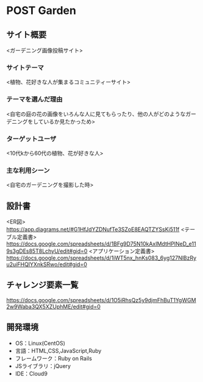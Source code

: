 # POST Garden

## サイト概要
<ガーデニング画像投稿サイト>

### サイトテーマ
<植物、花好きな人が集まるコミュニティーサイト>

### テーマを選んだ理由
<自宅の庭の花の画像をいろんな人に見てもらったり、他の人がどのようなガーデニングをしているか見たかっため>

### ターゲットユーザ
<10代kから60代の植物、花が好きな人>

### 主な利用シーン
<自宅のガーデニングを撮影した時>

## 設計書
<ER図>
https://app.diagrams.net/#G1HfJdYZDNufTe3SZoE8EAQTZYSsKi511f
<テーブル定義書>
https://docs.google.com/spreadsheets/d/1BFg9D75N10kAxIMdtHPlNeD_e119s3gDEs85T8LchyU/edit#gid=0
<アプリケーション定義書>
https://docs.google.com/spreadsheets/d/1iWT5nx_hnKs083_6yg127NlBzRyu2uiFHQIYXnkSRwo/edit#gid=0

## チャレンジ要素一覧
https://docs.google.com/spreadsheets/d/1O5iRhsQz5y9djmFhBuT1YgWGM2w9Waba3QX5XZUphME/edit#gid=0

## 開発環境
- OS：Linux(CentOS)
- 言語：HTML,CSS,JavaScript,Ruby
- フレームワーク：Ruby on Rails
- JSライブラリ：jQuery
- IDE：Cloud9

